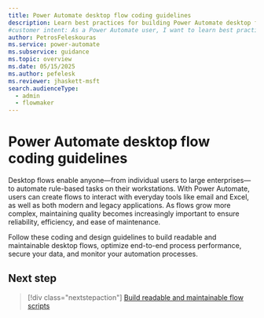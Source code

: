 ```yaml
---
title: Power Automate desktop flow coding guidelines
description: Learn best practices for building Power Automate desktop flows for building, optimizing, securing, and monitoring your Power Automate desktop flows.
#customer intent: As a Power Automate user, I want to learn best practices for building and maintaining efficient desktop flows.
author: PetrosFeleskouras
ms.service: power-automate
ms.subservice: guidance
ms.topic: overview
ms.date: 05/15/2025
ms.author: pefelesk
ms.reviewer: jhaskett-msft
search.audienceType: 
  - admin
  - flowmaker
---
```


# Power Automate desktop flow coding guidelines

Desktop flows enable anyone—from individual users to large enterprises—to automate rule-based tasks on their workstations. With Power Automate, users can create flows to interact with everyday tools like email and Excel, as well as both modern and legacy applications. As flows grow more complex, maintaining quality becomes increasingly important to ensure reliability, efficiency, and ease of maintenance. 

Follow these coding and design guidelines to build readable and maintainable desktop flows, optimize end-to-end process performance, secure your data, and monitor your automation processes.

## Next step

> [!div class="nextstepaction"]
> [Build readable and maintainable flow scripts](build-readable-flow-scripts.md)
